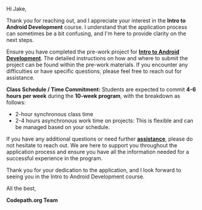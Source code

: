 Hi Jake,

Thank you for reaching out, and I appreciate your interest in the **Intro to Android Development** course. I understand that the application process can sometimes be a bit confusing, and I'm here to provide clarity on the next steps.

Ensure you have completed the pre-work project for [**Intro to Android Development**](https://courses.codepath.org/snippets/and101/prework). The detailed instructions on how and where to submit the project can be found within the pre-work materials. If you encounter any difficulties or have specific questions, please feel free to reach out for assistance.


**Class Schedule / Time Commitment:**
Students are expected to commit **4-6 hours per week** during the **10-week program**, with the breakdown as follows:
* 2-hour synchronous class time
* 2-4 hours asynchronous work time on projects: This is flexible and can be managed based on your schedule.

If you have any additional questions or need further [**assistance**](http://www.codepath.org/preworkslack), please do not hesitate to reach out. We are here to support you throughout the application process and ensure you have all the information needed for a successful experience in the program.

Thank you for your dedication to the application, and I look forward to seeing you in the Intro to Android Development course.

All the best,

**Codepath.org Team**